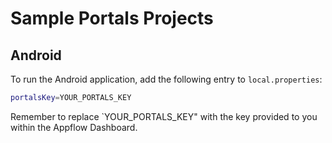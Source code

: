 # Sample Portals Projects

## Android

To run the Android application, add the following entry to `local.properties`:

```bash
portalsKey=YOUR_PORTALS_KEY
```

Remember to replace `YOUR_PORTALS_KEY" with the key provided to you within the Appflow Dashboard.